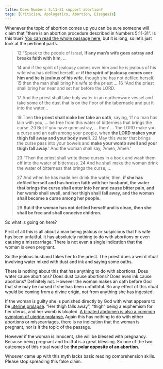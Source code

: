 ```yaml
---
title: Does Numbers 5:11-31 support abortion?
tags: [Criticism, Apologetics, Abortion, Eisegesis]
---
```

Whenever the topic of abortion comes up you can be sure someone will claim that ”there is an abortion procedure described in Numbers 5:11-31”. Is this true? [You can read the whole passage here](https://biblehub.com/bsb/numbers/5.htm), but it is long, so let’s just look at the pertinent parts.

> 12 “Speak to the people of Israel, **If any man’s wife goes astray and breaks faith with him**, …
> 
> 14 and if the spirit of jealousy comes over him and he is jealous of his wife who has defiled herself, or **if the spirit of jealousy comes over him and he is jealous of his wife**, though she has not defiled herself, 15 then the man shall bring his wife to the priest … 16 “And the priest shall bring her near and set her before the LORD.
> 
> 17 And the priest shall take holy water in an earthenware vessel and take some of the dust that is on the floor of the tabernacle and put it into the water…
> 
> 19 Then **the priest shall make her take an oath**, saying, ‘If no man has lain with you, … be free from this water of bitterness that brings the curse. 20 But if you have gone astray, … then’ … ‘the LORD make you a curse and an oath among your people, when **the LORD makes your thigh fall away and your body swell**. 22 May this water that brings the curse pass into your bowels and **make your womb swell and your thigh fall away**.’ And the woman shall say, ‘Amen, Amen.’
> 
> 23 “Then the priest shall write these curses in a book and wash them off into the water of bitterness. 24 And he shall make the woman drink the water of bitterness that brings the curse, …
> 
> 27 And when he has made her drink the water, then, **if she has defiled herself and has broken faith with her husband, the water that brings the curse shall enter into her and cause bitter pain, and her womb shall swell, and her thigh shall fall away, and the woman shall become a curse among her people.**
> 
> 28 **But if the woman has not defiled herself and is clean, then she shall be free and shall conceive children.**

So what is going on here?

First of all this is all about a man being jealous or suspicious that his wife has been unfaitful. It has absolutely nothing to do with abortions or even causing a misscarriage. There is not even a single indication that the woman is even pregnant.

So the jealous husband takes her to the priest. The priest does a weird ritual involving water mixed with dust and ink and saying some oaths.

There is nothing about this that has anything to do with abortions. Does water cause abortions? Does dust cause abortions? Does even ink cause abortions? Definitely not. However the woman makes an oath before God that she may be cursed if she has been unfaithful. So any effect of this ritual would be coming from a divine origin, not from anything she has ingested.

If the woman is guilty she is punished directly by God with what appears to be [uterine prolapse](https://www.mayoclinic.org/diseases-conditions/uterine-prolapse/symptoms-causes/syc-20353458). “Her thigh falls away”, “thigh” being a euphemism for her uterus, and her womb is bloated. [A bloated abdomen is also a common symptom of uterine prolapse.](https://www.pelvicexercises.com.au/prolapse-diet/) Again this has nothing to do with either abortions or misscarriages, there is no indication that the woman is pregnant, nor is it the topic of the passage.

However if the woman is innocent, she will be blessed with pregnancy. Because being pregnant and fruitful is a great blessing. So one of the two outcomes of this ritual would be **the polar opposite of an abortion**.

Whoever came up with this myth lacks basic reading comprehension skills. Please stop spreading this false claim.
